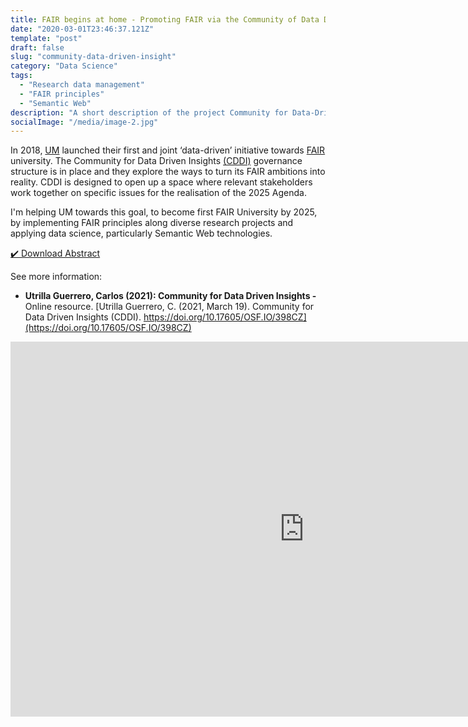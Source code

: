 ```yaml
---
title: FAIR begins at home - Promoting FAIR via the Community of Data Driven Insights
date: "2020-03-01T23:46:37.121Z"
template: "post"
draft: false
slug: "community-data-driven-insight"
category: "Data Science"
tags:
  - "Research data management"
  - "FAIR principles"
  - "Semantic Web"
description: "A short description of the project Community for Data-Driven Insights at Maastricht University."
socialImage: "/media/image-2.jpg"
---
```


In 2018, [UM](https://library.maastrichtuniversity.nl/) launched their first and joint ‘data-driven’ initiative towards [FAIR](https://www.nature.com/articles/sdata201618) university. The Community for Data Driven Insights [(CDDI)](https://library.maastrichtuniversity.nl/research-support/rdm/cddi/) governance structure is in place and they explore the ways to turn its FAIR ambitions into reality. CDDI is designed to open up a space where relevant stakeholders work together on specific issues for the realisation of the 2025 Agenda.

I'm helping UM towards this goal, to become first FAIR University by 2025, by implementing FAIR principles along diverse research projects and applying data science, particularly Semantic Web technologies.

<div class="text-center m-top-50">
    <a class="btn line-btn-dark btn-icon btn-radius" href="/media/fair.pdf" title=""<i class="fa fa-download" download></i>✔️ Download Abstract</a>
</div>


See more information:

+ **Utrilla Guerrero, Carlos (2021): Community for Data Driven Insights -** Online resource. [Utrilla Guerrero, C. (2021, March 19). Community for Data Driven Insights (CDDI). https://doi.org/10.17605/OSF.IO/398CZ](https://doi.org/10.17605/OSF.IO/398CZ) 

<iframe src="https://embed.kumu.io/6a045ad6e4c091c5bf4600de8af94d5f" width="940" height="600" frameborder="0"></iframe>